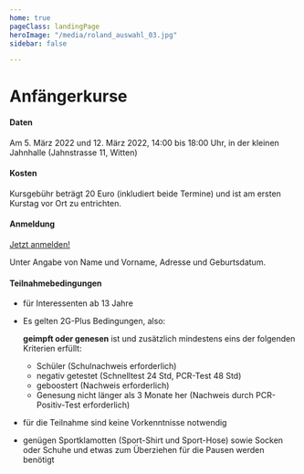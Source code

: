 ```yaml
---
home: true
pageClass: landingPage
heroImage: "/media/roland_auswahl_03.jpg"
sidebar: false

---
```

# Anfängerkurse

#### Daten

Am 5. März 2022 und 12. März 2022, 14:00 bis 18:00 Uhr, in der kleinen Jahnhalle (Jahnstrasse 11, Witten)

#### Kosten

Kursgebühr beträgt 20 Euro (inkludiert beide Termine) und ist am ersten Kurstag vor Ort zu entrichten.

#### Anmeldung

[Jetzt anmelden!](mailto:rabado@gmx.de)

Unter Angabe von Name und Vorname, Adresse und Geburtsdatum.

#### Teilnahmebedingungen

* für Interessenten ab 13 Jahre
* Es gelten 2G-Plus Bedingungen, also:

  **geimpft oder genesen** ist und zusätzlich mindestens eins der folgenden Kriterien erfüllt:
  * Schüler (Schulnachweis erforderlich)
  * negativ getestet (Schnelltest 24 Std, PCR-Test 48 Std)
  * geboostert (Nachweis erforderlich)
  * Genesung nicht länger als 3 Monate her (Nachweis durch PCR-Positiv-Test erforderlich)
* für die Teilnahme sind keine Vorkenntnisse notwendig
* genügen Sportklamotten (Sport-Shirt und Sport-Hose) sowie Socken oder Schuhe und etwas zum Überziehen für die Pausen werden benötigt


<fussnote />